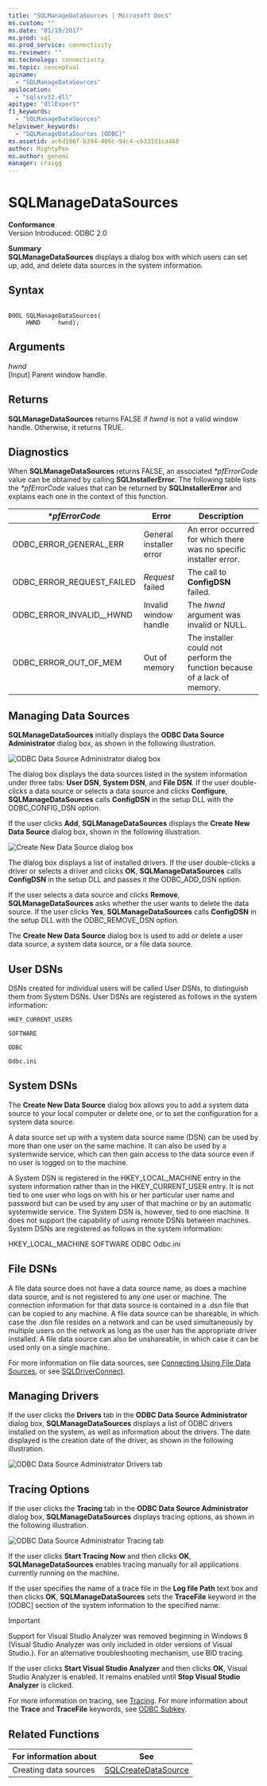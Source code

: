 ```yaml
---
title: "SQLManageDataSources | Microsoft Docs"
ms.custom: ""
ms.date: "01/19/2017"
ms.prod: sql
ms.prod_service: connectivity
ms.reviewer: ""
ms.technology: connectivity
ms.topic: conceptual
apiname: 
  - "SQLManageDataSources"
apilocation: 
  - "sqlsrv32.dll"
apitype: "dllExport"
f1_keywords: 
  - "SQLManageDataSources"
helpviewer_keywords: 
  - "SQLManageDataSources [ODBC]"
ms.assetid: ac6d186f-b394-406c-94c4-c6331d1ca468
author: MightyPen
ms.author: genemi
manager: craigg
---
```

# SQLManageDataSources
**Conformance**  
 Version Introduced: ODBC 2.0  
  
 **Summary**  
 **SQLManageDataSources** displays a dialog box with which users can set up, add, and delete data sources in the system information.  
  
## Syntax  
  
```  
  
BOOL SQLManageDataSources(  
     HWND     hwnd);  
```  
  
## Arguments  
 *hwnd*  
 [Input] Parent window handle.  
  
## Returns  
 **SQLManageDataSources** returns FALSE if *hwnd* is not a valid window handle. Otherwise, it returns TRUE.  
  
## Diagnostics  
 When **SQLManageDataSources** returns FALSE, an associated *\*pfErrorCode* value can be obtained by calling **SQLInstallerError**. The following table lists the *\*pfErrorCode* values that can be returned by **SQLInstallerError** and explains each one in the context of this function.  
  
|*\*pfErrorCode*|Error|Description|  
|---------------------|-----------|-----------------|  
|ODBC_ERROR_GENERAL_ERR|General installer error|An error occurred for which there was no specific installer error.|  
|ODBC_ERROR_REQUEST_FAILED|*Request* failed|The call to **ConfigDSN** failed.|  
|ODBC_ERROR_INVALID__HWND|Invalid window handle|The *hwnd* argument was invalid or NULL.|  
|ODBC_ERROR_OUT_OF_MEM|Out of memory|The installer could not perform the function because of a lack of memory.|  
  
## Managing Data Sources  
 **SQLManageDataSources** initially displays the **ODBC Data Source Administrator** dialog box, as shown in the following illustration.  
  
 ![ODBC Data Source Administrator dialog box](../../../odbc/reference/syntax/media/ch23e.gif "CH23E")  
  
 The dialog box displays the data sources listed in the system information under three tabs: **User DSN**, **System DSN**, and **File DSN**. If the user double-clicks a data source or selects a data source and clicks **Configure**, **SQLManageDataSources** calls **ConfigDSN** in the setup DLL with the ODBC_CONFIG_DSN option.  
  
 If the user clicks **Add**, **SQLManageDataSources** displays the **Create New Data Source** dialog box, shown in the following illustration.  
  
 ![Create New Data Source dialog box](../../../odbc/reference/syntax/media/ch23f.gif "CH23F")  
  
 The dialog box displays a list of installed drivers. If the user double-clicks a driver or selects a driver and clicks **OK**, **SQLManageDataSources** calls **ConfigDSN** in the setup DLL and passes it the ODBC_ADD_DSN option.  
  
 If the user selects a data source and clicks **Remove**, **SQLManageDataSources** asks whether the user wants to delete the data source. If the user clicks **Yes**, **SQLManageDataSources** calls **ConfigDSN** in the setup DLL with the ODBC_REMOVE_DSN option.  
  
 The **Create New Data Source** dialog box is used to add or delete a user data source, a system data source, or a file data source.  
  
## User DSNs  
 DSNs created for individual users will be called User DSNs, to distinguish them from System DSNs. User DSNs are registered as follows in the system information:  
  
 `HKEY_CURRENT_USERS`  
  
 `SOFTWARE`  
  
 `ODBC`  
  
 `Odbc.ini`  
  
## System DSNs  
 The **Create New Data Source** dialog box allows you to add a system data source to your local computer or delete one, or to set the configuration for a system data source.  
  
 A data source set up with a system data source name (DSN) can be used by more than one user on the same machine. It can also be used by a systemwide service, which can then gain access to the data source even if no user is logged on to the machine.  
  
 A System DSN is registered in the HKEY_LOCAL_MACHINE entry in the system information rather than in the HKEY_CURRENT_USER entry. It is not tied to one user who logs on with his or her particular user name and password but can be used by any user of that machine or by an automatic systemwide service. The System DSN is, however, tied to one machine. It does not support the capability of using remote DSNs between machines. System DSNs are registered as follows in the system information:  
  
 HKEY_LOCAL_MACHINE    SOFTWARE       ODBC          Odbc.ini  
  
## File DSNs  
 A file data source does not have a data source name, as does a machine data source, and is not registered to any one user or machine. The connection information for that data source is contained in a .dsn file that can be copied to any machine. A file data source can be shareable, in which case the .dsn file resides on a network and can be used simultaneously by multiple users on the network as long as the user has the appropriate driver installed. A file data source can also be unshareable, in which case it can be used only on a single machine.  
  
 For more information on file data sources, see [Connecting Using File Data Sources](../../../odbc/reference/develop-app/connecting-using-file-data-sources.md), or see [SQLDriverConnect](../../../odbc/reference/syntax/sqldriverconnect-function.md).  
  
## Managing Drivers  
 If the user clicks the **Drivers** tab in the **ODBC Data Source Administrator** dialog box, **SQLManageDataSources** displays a list of ODBC drivers installed on the system, as well as information about the drivers. The date displayed is the creation date of the driver, as shown in the following illustration.  
  
 ![ODBC Data Source Administrator Drivers tab](../../../odbc/reference/syntax/media/ch23g.gif "ch23g")  
  
## Tracing Options  
 If the user clicks the **Tracing** tab in the **ODBC Data Source Administrator** dialog box, **SQLManageDataSources** displays tracing options, as shown in the following illustration.  
  
 ![ODBC Data Source Administrator Tracing tab](../../../odbc/reference/syntax/media/ch23h.gif "Ch23h")  
  
 If the user clicks **Start Tracing Now** and then clicks **OK**, **SQLManageDataSources** enables tracing manually for all applications currently running on the machine.  
  
 If the user specifies the name of a trace file in the **Log file Path** text box and then clicks **OK**, **SQLManageDataSources** sets the **TraceFile** keyword in the [ODBC] section of the system information to the specified name.  
  
> [!IMPORTANT]  
>  Support for Visual Studio Analyzer was removed beginning in Windows 8 (Visual Studio Analyzer was only included in older versions of Visual Studio.). For an alternative troubleshooting mechanism, use BID tracing.  
  
 If the user clicks **Start Visual Studio Analyzer** and then clicks **OK**, Visual Studio Analyzer is enabled. It remains enabled until **Stop Visual Studio Analyzer** is clicked.  
  
 For more information on tracing, see [Tracing](../../../odbc/reference/develop-app/tracing.md). For more information about the **Trace** and **TraceFile** keywords, see [ODBC Subkey](../../../odbc/reference/install/odbc-subkey.md).  
  
## Related Functions  
  
|For information about|See|  
|---------------------------|---------|  
|Creating data sources|[SQLCreateDataSource](../../../odbc/reference/syntax/sqlcreatedatasource-function.md)|

